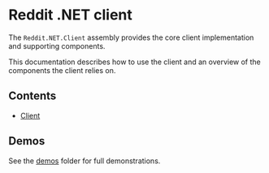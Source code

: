 # Reddit .NET client

The `Reddit.NET.Client` assembly provides the core client implementation and supporting components.

This documentation describes how to use the client and an overview of the components the client relies on.

## Contents

- [Client](./client.md)

## Demos

See the [demos](./demos/) folder for full demonstrations.